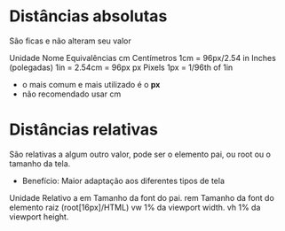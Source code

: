 # Distâncias absolutas <length>

São ficas e não alteram seu valor

Unidade     Nome                   Equivalências
cm          Centímetros            1cm = 96px/2.54
in          Inches (polegadas)     1in = 2.54cm = 96px
px          Pixels                 1px = 1/96th of 1in

* o mais comum e mais utilizado é o **px**
* não recomendado usar cm

# Distâncias relativas

São relativas a algum outro valor, pode ser o elemento pai, ou root ou o tamanho da tela.

* Benefício: Maior adaptação aos diferentes tipos de tela

Unidade     Relativo a
em          Tamanho da font do pai.
rem         Tamanho da font do elemento raiz (root[16px]/HTML)
vw          1% da viewport width.
vh          1% da viewport height.
